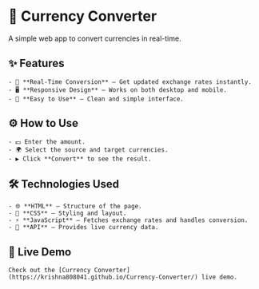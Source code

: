 # 💱 Currency Converter

A simple web app to convert currencies in real-time.

## ✨ Features
    - 🔄 **Real-Time Conversion** – Get updated exchange rates instantly.  
    - 🖥️ **Responsive Design** – Works on both desktop and mobile.  
    - 🎨 **Easy to Use** – Clean and simple interface.  

## ⚙️ How to Use
    - 💵 Enter the amount.  
    - 🌍 Select the source and target currencies.  
    - ▶️ Click **Convert** to see the result.  

## 🛠️ Technologies Used
    - 🌐 **HTML** – Structure of the page.  
    - 🎨 **CSS** – Styling and layout.  
    - ⚡ **JavaScript** – Fetches exchange rates and handles conversion.  
    - 🔗 **API** – Provides live currency data.  

## 🚀 Live Demo

    Check out the [Currency Converter](https://krishna808041.github.io/Currency-Converter/) live demo.
